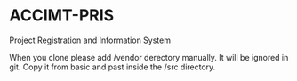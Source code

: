 # ACCIMT-PRIS
Project Registration and Information System

When you clone please add /vendor derectory manually. It will be ignored in git. Copy it from basic and past inside the /src directory.